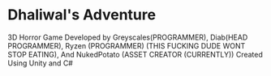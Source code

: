# Dhaliwal's Adventure

3D Horror Game Developed by Greyscales(PROGRAMMER), Diab(HEAD PROGRAMMER), Ryzen (PROGRAMMER) (THIS FUCKING DUDE WONT STOP EATING), And NukedPotato (ASSET CREATOR (CURRENTLY))
Created Using Unity and C#
